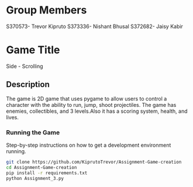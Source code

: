 # Group Members
S370573- Trevor Kipruto
S373336- Nishant Bhusal
S372682- Jaisy Kabir

# Game Title
Side - Scrolling

## Description
The game is 2D game that uses pygame to allow users  to control a character with the ability to run, jump, shoot 
projectiles. The game has enemies, collectibles, and 3 levels.Also it  has a scoring system, health, and lives. 

### Running the Game
Step-by-step instructions on how to get a development environment running.

```bash
git clone https://github.com/KiprutoTrevor/Assignment-Game-creation
cd Assignment-Game-creation
pip install -r requirements.txt
python Assignment_3.py
